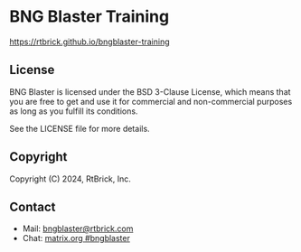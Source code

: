 # BNG Blaster Training

https://rtbrick.github.io/bngblaster-training

## License

BNG Blaster is licensed under the BSD 3-Clause License, which means that you are free to get and use it for
commercial and non-commercial purposes as long as you fulfill its conditions.

See the LICENSE file for more details.

## Copyright

Copyright (C) 2024, RtBrick, Inc.

## Contact

* Mail: bngblaster@rtbrick.com
* Chat: [matrix.org #bngblaster](https://matrix.to/#/#bngblaster:matrix.org)
